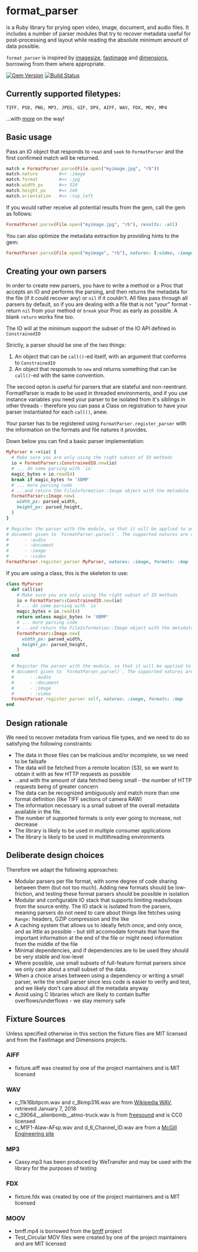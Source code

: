 # format_parser


is a Ruby library for prying open video, image, document, and audio files.
It includes a number of parser modules that try to recover metadata useful for post-processing and layout while reading the absolute
minimum amount of data possible.

`format_parser` is inspired by [imagesize,](https://rubygems.org/gem/imagesize) [fastimage](https://github.com/sdsykes/fastimage)
and [dimensions,](https://github.com/sstephenson/dimensions) borrowing from them where appropriate.

[![Gem Version](https://badge.fury.io/rb/format_parser.svg)](https://badge.fury.io/rb/format_parser) [![Build Status](https://travis-ci.org/WeTransfer/format_parser.svg?branch=master)](https://travis-ci.org/WeTransfer/format_parser)

## Currently supported filetypes:

`TIFF, PSD, PNG, MP3, JPEG, GIF, DPX, AIFF, WAV, FDX, MOV, MP4`

...with [more](https://github.com/WeTransfer/format_parser/issues?q=is%3Aissue+is%3Aopen+label%3Aformats) on the way!

## Basic usage

Pass an IO object that responds to `read` and `seek` to `FormatParser` and the first confirmed match will be returned.

```ruby
match = FormatParser.parse(File.open("myimage.jpg", "rb"))
match.nature        #=> :image
match.format        #=> :jpg
match.width_px      #=> 320
match.height_px     #=> 240
match.orientation   #=> :top_left
```

If you would rather receive all potential results from the gem, call the gem as follows:

```ruby
FormatParser.parse(File.open("myimage.jpg", "rb"), results: :all)
```

You can also optimize the metadata extraction by providing hints to the gem:

```ruby
FormatParser.parse(File.open("myimage", "rb"), natures: [:video, :image], formats: [:jpg, :png, :mp4], results: :all)
```

## Creating your own parsers

In order to create new parsers, you have to write a method or a  Proc that accepts an IO and performs the
parsing, and then returns the metadata for the file (if it could recover any) or `nil` if it couldn't. All files pass
through all parsers by default, so if you are dealing with a file that is not "your" format - return `nil` from
your method or `break` your Proc as early as possible. A blank `return` works fine too.

The IO will at the minimum support the subset of the IO API defined in `ConstrainedIO`

Strictly, a parser should be one of the two things:

1) An object that can be `call()`-ed itself, with an argument that conforms to `ConstrainedIO`
2) An object that responsds to `new` and returns something that can be `call()`-ed with the same convention.

The second opton is useful for parsers that are stateful and non-reentrant. FormatParser is made to be used in
threaded environments, and if you use instance variables you need your parser to be isolated from it's siblings in
other threads - therefore you can pass a Class on registration to have your parser instantiated for each `call()`,
anew.

Your parser has to be registered using `FormatParser.register_parser` with the information on the formats
and file natures it provides.

Down below you can find a basic parser implementation:

```ruby
MyParser = ->(io) {
  # Make sure you are only using the right subset of IO methods
  io = FormatParser::ConstrainedIO.new(io)
  # ... do some parsing with `io`
  magic_bytes = io.read(4)
  break if magic_bytes != 'XBMP'
  # ... more parsing code
  # ...and return the FileInformation::Image object with the metadata.
  FormatParser::Image.new(
    width_px: parsed_width,
    height_px: parsed_height,
  )
}

# Register the parser with the module, so that it will be applied to any
# document given to `FormatParser.parse()`. The supported natures are currently
#      - :audio
#      - :document
#      - :image
#      - :video
FormatParser.register_parser MyParser, natures: :image, formats: :bmp
```

If you are using a class, this is the skeleton to use:

```ruby
class MyParser
  def call(io)
    # Make sure you are only using the right subset of IO methods
    io = FormatParser::ConstrainedIO.new(io)
    # ... do some parsing with `io`
    magic_bytes = io.read(4)
    return unless magic_bytes != 'XBMP'
    # ... more parsing code
    # ...and return the FileInformation::Image object with the metadata.
    FormatParser::Image.new(
      width_px: parsed_width,
      height_px: parsed_height,
    )
  end

  # Register the parser with the module, so that it will be applied to any
  # document given to `FormatParser.parse()`. The supported natures are currently
  #      - :audio
  #      - :document
  #      - :image
  #      - :video
  FormatParser.register_parser self, natures: :image, formats: :bmp
end
```

## Design rationale

We need to recover metadata from various file types, and we need to do so satisfying the following constraints:

* The data in those files can be malicious and/or incomplete, so we need to be failsafe
* The data will be fetched from a remote location (S3), so we want to obtain it with as few HTTP requests as possible
* ...and with the amount of data fetched being small - the number of HTTP requests being of greater concern
* The data can be recognized ambiguously and match more than one format definition (like TIFF sections of camera RAW)
* The information necessary is a small subset of the overall metadata available in the file.
* The number of supported formats is only ever going to increase, not decrease
* The library is likely to be used in multiple consumer applications
* The library is likely to be used in multithreading environments

## Deliberate design choices

Therefore we adapt the following approaches:

* Modular parsers per file format, with some degree of code sharing between them (but not too much). Adding new formats
  should be low-friction, and testing these format parsers should be possible in isolation
* Modular and configurable IO stack that supports limiting reads/loops from the source entity.
  The IO stack is isolated from the parsers, meaning parsers do not need to care about things
  like fetches using `Range:` headers, GZIP compression and the like
* A caching system that allows us to ideally fetch once, and only once, and as little as possible - but still accomodate formats
  that have the important information at the end of the file or might need information from the middle of the file
* Minimal dependencies, and if dependencies are to be used they should be very stable and low-level
* Where possible, use small subsets of full-feature format parsers since we only care about a small subset of the data.
* When a choice arises between using a dependency or writing a small parser, write the small parser since less code
  is easier to verify and test, and we likely don't care about all the metadata anyway
* Avoid using C libraries which are likely to contain buffer overflows/underflows - we stay memory safe

## Fixture Sources

Unless specified otherwise in this section the fixture files are MIT licensed and from the FastImage and Dimensions projects.

### AIFF
- fixture.aiff was created by one of the project maintainers and is MIT licensed

### WAV
- c_11k16bitpcm.wav and c_8kmp316.wav are from [Wikipedia WAV](https://en.wikipedia.org/wiki/WAV#Comparison_of_coding_schemes), retrieved January 7, 2018
- c_39064__alienbomb__atmo-truck.wav is from [freesound](https://freesound.org/people/alienbomb/sounds/39064/) and is CC0 licensed
- c_M1F1-Alaw-AFsp.wav and d_6_Channel_ID.wav are from a [McGill Engineering site](http://www-mmsp.ece.mcgill.ca/Documents/AudioFormats/WAVE/Samples.html)

### MP3
- Cassy.mp3 has been produced by WeTransfer and may be used with the library for the purposes of testing

### FDX
- fixture.fdx was created by one of the project maintainers and is MIT licensed

### MOOV
- bmff.mp4 is borrowed from the [bmff](https://github.com/zuku/bmff) project
- Test_Circular MOV files were created by one of the project maintainers and are MIT licensed

